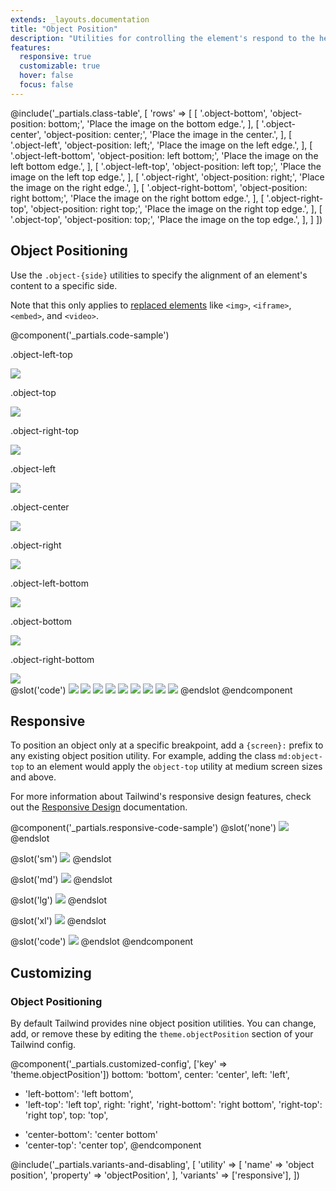 ```yaml
---
extends: _layouts.documentation
title: "Object Position"
description: "Utilities for controlling the element's respond to the height and width of its content box."
features:
  responsive: true
  customizable: true
  hover: false
  focus: false
---
```


@include('_partials.class-table', [
    'rows' => [
        [
            '.object-bottom',
            'object-position: bottom;',
            'Place the image on the bottom edge.',
        ],
        [
            '.object-center',
            'object-position: center;',
            'Place the image in the center.',
        ],
        [
            '.object-left',
            'object-position: left;',
            'Place the image on the left edge.',
        ],
        [
            '.object-left-bottom',
            'object-position: left bottom;',
            'Place the image on the left bottom edge.',
        ],
        [
            '.object-left-top',
            'object-position: left top;',
            'Place the image on the left top edge.',
        ],
        [
            '.object-right',
            'object-position: right;',
            'Place the image on the right edge.',
        ],
        [
            '.object-right-bottom',
            'object-position: right bottom;',
            'Place the image on the right bottom edge.',
        ],
        [
            '.object-right-top',
            'object-position: right top;',
            'Place the image on the right top edge.',
        ],
        [
            '.object-top',
            'object-position: top;',
            'Place the image on the top edge.',
        ],
    ]
])

## Object Positioning

Use the `.object-{side}` utilities to specify the alignment of an element's content to a specific side.

Note that this only applies to [replaced elements](https://developer.mozilla.org/en-US/docs/Web/CSS/Replaced_element) like `<img>`, `<iframe>`, `<embed>`, and `<video>`.

@component('_partials.code-sample')
<div class="flex justify-around mb-8">
  <div class="flex-1">
    <p class="text-center text-sm text-gray-600 mb-1">.object-left-top</p>
    <img class="mx-auto bg-gray-400 w-24 h-24 object-left-top object-none" src="https://images.unsplash.com/photo-1459262838948-3e2de6c1ec80?ixlib=rb-1.2.1&ixid=eyJhcHBfaWQiOjEyMDd9&auto=format&fit=crop&w=64&h=64&q=80">
  </div>
  <div class="flex-1">
    <p class="text-center text-sm text-gray-600 mb-1">.object-top</p>
    <img class="mx-auto bg-gray-400 w-24 h-24 object-top object-none" src="https://images.unsplash.com/photo-1459262838948-3e2de6c1ec80?ixlib=rb-1.2.1&ixid=eyJhcHBfaWQiOjEyMDd9&auto=format&fit=crop&w=64&h=64&q=80">
  </div>
  <div class="flex-1">
    <p class="text-center text-sm text-gray-600 mb-1">.object-right-top</p>
    <img class="mx-auto bg-gray-400 w-24 h-24 object-right-top object-none" src="https://images.unsplash.com/photo-1459262838948-3e2de6c1ec80?ixlib=rb-1.2.1&ixid=eyJhcHBfaWQiOjEyMDd9&auto=format&fit=crop&w=64&h=64&q=80">
  </div>
</div>
<div class="flex justify-around mb-8">
  <div class="flex-1">
    <p class="text-center text-sm text-gray-600 mb-1">.object-left</p>
    <img class="mx-auto bg-gray-400 w-24 h-24 object-left object-none" src="https://images.unsplash.com/photo-1459262838948-3e2de6c1ec80?ixlib=rb-1.2.1&ixid=eyJhcHBfaWQiOjEyMDd9&auto=format&fit=crop&w=64&h=64&q=80">
  </div>
  <div class="flex-1">
    <p class="text-center text-sm text-gray-600 mb-1">.object-center</p>
    <img class="mx-auto bg-gray-400 w-24 h-24 object-center object-none" src="https://images.unsplash.com/photo-1459262838948-3e2de6c1ec80?ixlib=rb-1.2.1&ixid=eyJhcHBfaWQiOjEyMDd9&auto=format&fit=crop&w=64&h=64&q=80">
  </div>
  <div class="flex-1">
    <p class="text-center text-sm text-gray-600 mb-1">.object-right</p>
    <img class="mx-auto bg-gray-400 w-24 h-24 object-right object-none" src="https://images.unsplash.com/photo-1459262838948-3e2de6c1ec80?ixlib=rb-1.2.1&ixid=eyJhcHBfaWQiOjEyMDd9&auto=format&fit=crop&w=64&h=64&q=80">
  </div>
</div>
<div class="flex justify-around">
  <div class="flex-1">
    <p class="text-center text-sm text-gray-600 mb-1">.object-left-bottom</p>
    <img class="mx-auto bg-gray-400 w-24 h-24 object-left-bottom object-none" src="https://images.unsplash.com/photo-1459262838948-3e2de6c1ec80?ixlib=rb-1.2.1&ixid=eyJhcHBfaWQiOjEyMDd9&auto=format&fit=crop&w=64&h=64&q=80">
  </div>
  <div class="flex-1">
    <p class="text-center text-sm text-gray-600 mb-1">.object-bottom</p>
    <img class="mx-auto bg-gray-400 w-24 h-24 object-bottom object-none" src="https://images.unsplash.com/photo-1459262838948-3e2de6c1ec80?ixlib=rb-1.2.1&ixid=eyJhcHBfaWQiOjEyMDd9&auto=format&fit=crop&w=64&h=64&q=80">
  </div>
  <div class="flex-1">
    <p class="text-center text-sm text-gray-600 mb-1">.object-right-bottom</p>
    <img class="mx-auto bg-gray-400 w-24 h-24 object-right-bottom object-none" src="https://images.unsplash.com/photo-1459262838948-3e2de6c1ec80?ixlib=rb-1.2.1&ixid=eyJhcHBfaWQiOjEyMDd9&auto=format&fit=crop&w=64&h=64&q=80">
  </div>
</div>
@slot('code')
<img class="object-none object-left-top bg-gray-400 w-24 h-24" src="...">
<img class="object-none object-top bg-gray-400 w-24 h-24" src="...">
<img class="object-none object-right-top bg-gray-400 w-24 h-24" src="...">
<img class="object-none object-left bg-gray-400 w-24 h-24" src="...">
<img class="object-none object-center bg-gray-400 w-24 h-24" src="...">
<img class="object-none object-right bg-gray-400 w-24 h-24" src="...">
<img class="object-none object-left-bottom bg-gray-400 w-24 h-24" src="...">
<img class="object-none object-bottom bg-gray-400 w-24 h-24" src="...">
<img class="object-none object-right-bottom bg-gray-400 w-24 h-24" src="...">
@endslot
@endcomponent

## Responsive

To position an object only at a specific breakpoint, add a `{screen}:` prefix to any existing object position utility. For example, adding the class `md:object-top` to an element would apply the `object-top` utility at medium screen sizes and above.

For more information about Tailwind's responsive design features, check out the [Responsive Design](/docs/responsive-design) documentation.

@component('_partials.responsive-code-sample')
@slot('none')
<img class="mx-auto bg-gray-400 w-48 h-48 object-center object-none" src="https://images.unsplash.com/photo-1459262838948-3e2de6c1ec80?ixlib=rb-1.2.1&ixid=eyJhcHBfaWQiOjEyMDd9&auto=format&fit=crop&w=128&h=128&q=80">
@endslot

@slot('sm')
<img class="mx-auto bg-gray-400 w-48 h-48 object-top object-none" src="https://images.unsplash.com/photo-1459262838948-3e2de6c1ec80?ixlib=rb-1.2.1&ixid=eyJhcHBfaWQiOjEyMDd9&auto=format&fit=crop&w=128&h=128&q=80">
@endslot

@slot('md')
<img class="mx-auto bg-gray-400 w-48 h-48 object-right object-none" src="https://images.unsplash.com/photo-1459262838948-3e2de6c1ec80?ixlib=rb-1.2.1&ixid=eyJhcHBfaWQiOjEyMDd9&auto=format&fit=crop&w=128&h=128&q=80">
@endslot

@slot('lg')
<img class="mx-auto bg-gray-400 w-48 h-48 object-bottom object-none" src="https://images.unsplash.com/photo-1459262838948-3e2de6c1ec80?ixlib=rb-1.2.1&ixid=eyJhcHBfaWQiOjEyMDd9&auto=format&fit=crop&w=128&h=128&q=80">
@endslot

@slot('xl')
<img class="mx-auto bg-gray-400 w-48 h-48 object-left object-none" src="https://images.unsplash.com/photo-1459262838948-3e2de6c1ec80?ixlib=rb-1.2.1&ixid=eyJhcHBfaWQiOjEyMDd9&auto=format&fit=crop&w=128&h=128&q=80">
@endslot

@slot('code')
<img class="none:object-center sm:object-top md:object-right lg:object-bottom xl:object-left ..." src="...">
@endslot
@endcomponent

## Customizing

### Object Positioning

By default Tailwind provides nine object position utilities. You can change, add, or remove these by editing the `theme.objectPosition` section of your Tailwind config.

@component('_partials.customized-config', ['key' => 'theme.objectPosition'])
  bottom: 'bottom',
  center: 'center',
  left: 'left',
- 'left-bottom': 'left bottom',
- 'left-top': 'left top',
  right: 'right',
  'right-bottom': 'right bottom',
  'right-top': 'right top',
  top: 'top',
+ 'center-bottom': 'center bottom'
+ 'center-top': 'center top',
@endcomponent

@include('_partials.variants-and-disabling', [
    'utility' => [
        'name' => 'object position',
        'property' => 'objectPosition',
    ],
    'variants' => ['responsive'],
])
